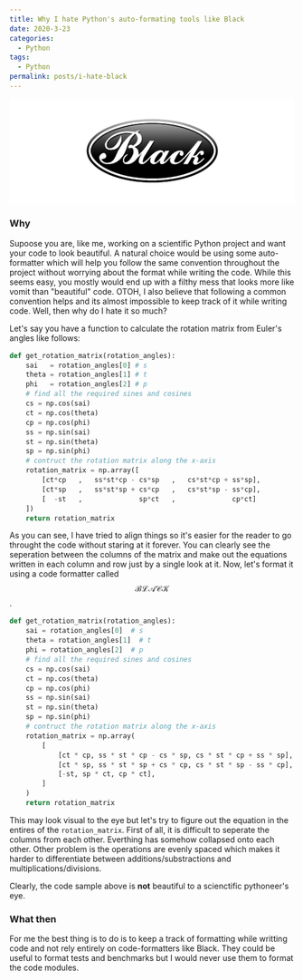 ```yaml
---
title: Why I hate Python's auto-formating tools like Black
date: 2020-3-23
categories:
  - Python
tags:
  - Python
permalink: posts/i-hate-black
---
```


![black](https://raw.githubusercontent.com/psf/black/master/docs/_static/logo2-readme.png)

### Why

Supoose you are, like me, working on a scientific Python project and want your code to look beautiful. A natural choice would be using some auto-formatter which will help you follow the same convention throughout the project without worrying about the format while writing the code. While this seems easy, you mostly would end up with a filthy mess that looks more like vomit than "beautiful" code. OTOH, I also believe that following a common convention helps and its almost impossible to keep track of it while writing code. Well, then why do I hate it so much?

Let's say you have a function to calculate the rotation matrix from Euler's angles like follows:

```python
def get_rotation_matrix(rotation_angles):
    sai   = rotation_angles[0] # s
    theta = rotation_angles[1] # t
    phi   = rotation_angles[2] # p
    # find all the required sines and cosines
    cs = np.cos(sai)
    ct = np.cos(theta)
    cp = np.cos(phi)
    ss = np.sin(sai)
    st = np.sin(theta)
    sp = np.sin(phi)
    # contruct the rotation matrix along the x-axis
    rotation_matrix = np.array([
        [ct*cp   ,   ss*st*cp - cs*sp   ,   cs*st*cp + ss*sp],
        [ct*sp   ,   ss*st*sp + cs*cp   ,   cs*st*sp - ss*cp],
        [  -st   ,              sp*ct   ,              cp*ct]
    ])
    return rotation_matrix
```

As you can see, I have tried to align things so it's easier for the reader to go throught the code without staring at it forever. You can clearly see the seperation between the columns of the matrix and make out the equations written in each column and row just by a single look at it. Now, let's format it using a code formatter called $$\mathcal{BLACK}$$.

```python
def get_rotation_matrix(rotation_angles):
    sai = rotation_angles[0]  # s
    theta = rotation_angles[1]  # t
    phi = rotation_angles[2]  # p
    # find all the required sines and cosines
    cs = np.cos(sai)
    ct = np.cos(theta)
    cp = np.cos(phi)
    ss = np.sin(sai)
    st = np.sin(theta)
    sp = np.sin(phi)
    # contruct the rotation matrix along the x-axis
    rotation_matrix = np.array(
        [
            [ct * cp, ss * st * cp - cs * sp, cs * st * cp + ss * sp],
            [ct * sp, ss * st * sp + cs * cp, cs * st * sp - ss * cp],
            [-st, sp * ct, cp * ct],
        ]
    )
    return rotation_matrix
```

This may look visual to the eye but let's try to figure out the equation in the entires of the ``rotation_matrix``. First of all, it is difficult to seperate the columns from each other. Everthing has somehow collapsed onto each other. Other problem is the operations are evenly spaced which makes it harder to differentiate between additions/substractions and multiplications/divisions.

Clearly, the code sample above is **not** beautiful to a scienctific pythoneer's eye.

### What then

For me the best thing is to do is to keep a track of formatting while writting code and not rely entirely on code-formatters like Black. They could be useful to format tests and benchmarks but I would never use them to format the code modules.
